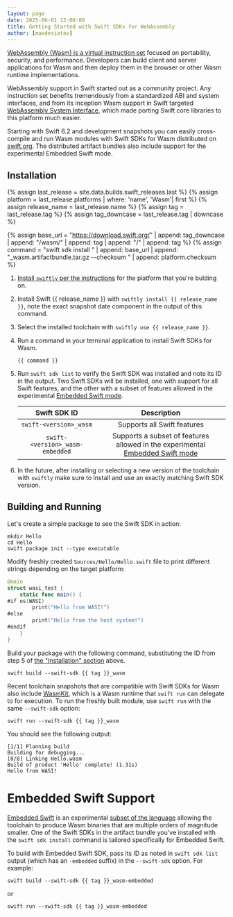 ```yaml
---
layout: page
date: 2025-06-01 12:00:00
title: Getting Started with Swift SDKs for WebAssembly
author: [maxdesiatov]
---
```


[WebAssembly (Wasm) is a virtual instruction set](https://webassembly.org/) focused on portability, security, and
performance. Developers can build client and server applications for Wasm and then deploy them in the browser or other
Wasm runtime implementations.

WebAssembly support in Swift started out as a community project. Any instruction set benefits tremendously from a
standardized ABI and system interfaces, and from its inception Wasm support in Swift targeted [WebAssembly System
Interface](https://wasi.dev/), which made porting Swift core libraries to this platform much easier.

Starting with Swift 6.2 and development snapshots you can easily cross-compile and run Wasm modules with Swift SDKs for Wasm distributed on [swift.org](https://swift.org/download).
The distributed artifact bundles also include support for the experimental Embedded Swift mode.

## Installation

{% assign last_release = site.data.builds.swift_releases.last %}
{% assign platform = last_release.platforms | where: 'name', 'Wasm'| first %}
{% assign release_name = last_release.name %}
{% assign tag = last_release.tag %}
{% assign tag_downcase = last_release.tag | downcase %}

{% assign base_url = "https://download.swift.org/" | append: tag_downcase | append: "/wasm/" | append: tag | append: "/" | append: tag %}
{% assign command = "swift sdk install " | append: base_url | append: "_wasm.artifactbundle.tar.gz --checksum " | append: platform.checksum %}

1. [Install `swiftly` per the instructions](https://www.swift.org/install/) for the platform that you're bulding on.

2. Install Swift {{ release_name }} with `swiftly install {{ release_name }}`, note the exact snapshot date component in the output of this command.

3. Select the installed toolchain with `swiftly use {{ release_name }}`.

4. Run a command in your terminal application to install Swift SDKs for Wasm.
    ```
    {{ command }}
    ```

6. Run `swift sdk list` to verify the Swift SDK was installed and note its ID in the output. Two Swift SDKs will be installed,
one with support for all Swift features, and the other with a subset of features allowed in the experimental [Embedded Swift mode](#embedded-swift-support).

    | Swift SDK ID | Description |
    |:-------:|:-----------:|
    | `swift-<version>_wasm` | Supports all Swift features |
    | `swift-<version>_wasm-embedded` | Supports a subset of features allowed in the experimental [Embedded Swift mode](#embedded-swift-support) |

7. In the future, after installing or selecting a new version of the toolchain with `swiftly` make sure to install and use an exactly matching Swift SDK version.

## Building and Running

Let's create a simple package to see the Swift SDK in action:

```
mkdir Hello
cd Hello
swift package init --type executable
```

Modify freshly created `Sources/Hello/Hello.swift` file to print different strings depending on the target
platform:

```swift
@main
struct wasi_test {
    static func main() {
#if os(WASI)
        print("Hello from WASI!")
#else
        print("Hello from the host system!")
#endif
    }
}
```

Build your package with the following command, substituting the ID from step 5 of [the "Installation" section](#installation) above.

```
swift build --swift-sdk {{ tag }}_wasm
```

Recent toolchain snapshots that are compatible with Swift SDKs for Wasm also include
[WasmKit](https://github.com/swiftwasm/wasmkit/), which is a Wasm runtime that `swift run` can delegate to for
execution. To run the freshly built module, use `swift run` with the same `--swift-sdk` option:

```
swift run --swift-sdk {{ tag }}_wasm
```

You should see the following output:

```
[1/1] Planning build
Building for debugging...
[8/8] Linking Hello.wasm
Build of product 'Hello' complete! (1.31s)
Hello from WASI!
```

# Embedded Swift Support

[Embedded Swift](https://github.com/swiftlang/swift-evolution/blob/main/visions/embedded-swift.md) is an experimental [subset of the language](https://docs.swift.org/embedded/documentation/embedded/languagesubset)
allowing the toolchain to produce Wasm binaries that are multiple orders of magnitude smaller. One of the Swift SDKs in the artifact bundle you've installed
with the `swift sdk install` command is tailored specifically for Embedded Swift.

To build with Embedded Swift SDK, pass its ID as noted in `swift sdk list` output (which has an `-embedded` suffix) in the `--swift-sdk` option. For example:

```
swift build --swift-sdk {{ tag }}_wasm-embedded
```

or

```
swift run --swift-sdk {{ tag }}_wasm-embedded
```
